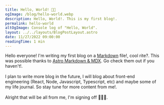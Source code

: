 ```yaml
---
title: Hello, World! 👋🏽
ogImage: /blog/hello-world.webp
description: Hello, World!. This is my first blog!.
permalink: hello-world
altOgImage: Console log of "Hello, World".
layout: ../../layouts/BlogPostLayout.astro
date: 11/27/2022 09:00:00
readingTime: 1 min
---
```


Hello everyone! I'm writing my first blog on a [Markdown](https://daringfireball.net/projects/markdown/) file!, cool rite?. This was possible thanks to [Astro Markdown & MDX](https://docs.astro.build/en/guides/markdown-content/). Go check them out if you haven't!.
<br/><br/>
I plan to write more blog in the future, I will blog about front-end engineering (React, Node, Javascript, Typescript, etc) and maybe some of my life journal. So stay tune for more content from me!.
<br/><br/>
Alright that will be all from me, I'm signing off 🚶🏽‍♂️.

<style>
  .blog a {
    border-bottom: 2px solid black;
    border-style: dotted;
  }
  .dark .blog a {
    border-color: white;
  }
  .blog a:hover{
    font-weight: 700;
  }
</style>
